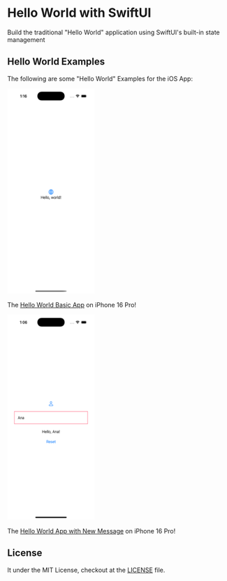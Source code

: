 # Hello World with SwiftUI

Build the traditional "Hello World" application using SwiftUI's built-in state management

## Hello World Examples

The following are some "Hello World" Examples for the iOS App:

<img src="./HelloWorldBasic/docs/images/step_2_iPhone_16_Pro_HelloWorldApp.png" alt="iPhone 16 Pro - the Hello World App" width="200" height="469" />

The [Hello World Basic App](./HelloWorldBasic/README.md) on iPhone 16 Pro!

<img src="./HelloWorldTextField/docs/images/step_3_iPhone_16_Pro_HelloWorldAppNewName.png" alt="iPhone 16 Pro - the Hello World App with New Message" width="200" height="469" />

The [Hello World App with New Message](./HelloWorldTextField/README.md) on iPhone 16 Pro!

## License

It under the MIT License, checkout at the [LICENSE](./LICENSE) file.
